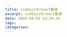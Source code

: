 ```yaml
---
title: videojs与react集成
excerpt: videojs与react集成
date: 2024-09-09 14:29:34
tags:
categories:
---
```

